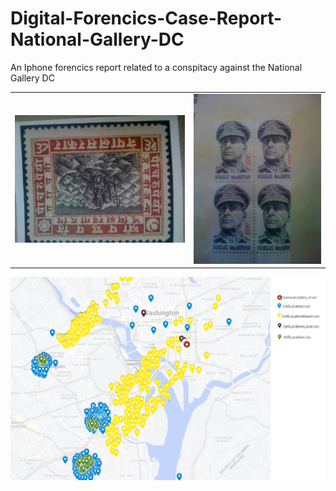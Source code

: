# Digital-Forencics-Case-Report-National-Gallery-DC

An Iphone forencics report related to a conspitacy against the National Gallery DC


| | |
| --- | --- |
| ![Photos9](/Resources/Images/43393-IMG_0050.JPG) | ![Photos13](/Resources/Images/43401-IMG_0054.JPG) |

![City View](/Resources/Maps/generalView.PNG)
